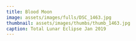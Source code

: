 ```yaml
---
title: Blood Moon
image: assets/images/fulls/DSC_1463.jpg
thumbnail: assets/images/thumbs/thumb_1463.jpg
caption: Total Lunar Eclipse Jan 2019
---
```

